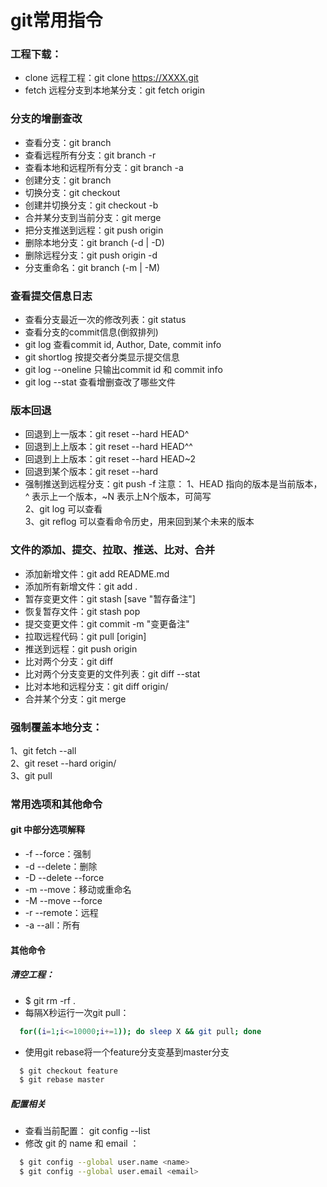 # git常用指令


### 工程下载：

- clone 远程工程：git clone https://XXXX.git
- fetch 远程分支到本地某分支：git fetch origin

### 分支的增删查改

- 查看分支：git branch
- 查看远程所有分支：git branch -r
- 查看本地和远程所有分支：git branch -a
- 创建分支：git branch
- 切换分支：git checkout
- 创建并切换分支：git checkout -b
- 合并某分支到当前分支：git merge
- 把分支推送到远程：git push origin
- 删除本地分支：git branch (-d | -D)
- 删除远程分支：git push origin -d
- 分支重命名：git branch (-m | -M)

### 查看提交信息日志

- 查看分支最近一次的修改列表：git status
- 查看分支的commit信息(倒叙排列)
- git log 查看commit id, Author, Date, commit info
- git shortlog 按提交者分类显示提交信息
- git log --oneline 只输出commit id 和 commit info
- git log --stat 查看增删查改了哪些文件


### 版本回退

- 回退到上一版本：git reset --hard HEAD^
- 回退到上上版本：git reset --hard HEAD^^
- 回退到上上版本：git reset --hard HEAD~2
- 回退到某个版本：git reset --hard
- 强制推送到远程分支：git push -f
注意：
1、HEAD 指向的版本是当前版本，^ 表示上一个版本，~N 表示上N个版本，可简写  
2、git log 可以查看  
3、git reflog 可以查看命令历史，用来回到某个未来的版本  

### 文件的添加、提交、拉取、推送、比对、合并

- 添加新增文件：git add README.md
- 添加所有新增文件：git add .
- 暂存变更文件：git stash [save "暂存备注"]
- 恢复暂存文件：git stash pop
- 提交变更文件：git commit -m "变更备注"
- 拉取远程代码：git pull [origin]
- 推送到远程：git push origin
- 比对两个分支：git diff
- 比对两个分支变更的文件列表：git diff --stat
- 比对本地和远程分支：git diff origin/
- 合并某个分支：git merge

### 强制覆盖本地分支：
1、git fetch --all   
2、git reset --hard origin/  
3、git pull

### 常用选项和其他命令

#### git 中部分选项解释

- -f --force：强制
- -d --delete：删除
- -D --delete --force
- -m --move：移动或重命名
- -M --move --force
- -r --remote：远程
- -a --all：所有

#### 其他命令

##### 清空工程：
- $ git rm -rf .
- 每隔X秒运行一次git pull：
```bash
  for((i=1;i<=10000;i+=1)); do sleep X && git pull; done
```  

- 使用git rebase将一个feature分支变基到master分支

```bash
  $ git checkout feature   
  $ git rebase master
```  


#####  配置相关

- 查看当前配置： git config --list
- 修改 git 的 name 和 email ：
```bash
  $ git config --global user.name <name>  
  $ git config --global user.email <email>
```  
